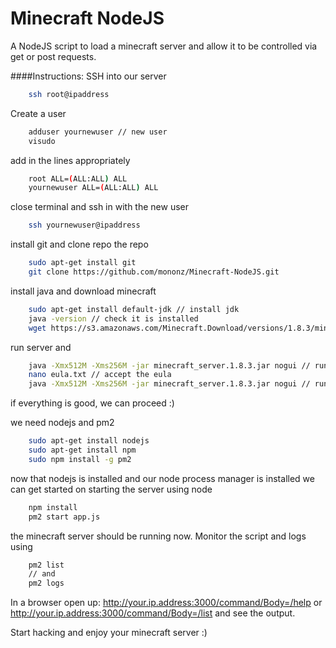 Minecraft NodeJS
================

A NodeJS script to load a minecraft server and allow it to be controlled via get or post requests.

####Instructions:
SSH into our server
```bash
    ssh root@ipaddress
```
Create a user
```bash
    adduser yournewuser // new user
    visudo
```
add in the lines appropriately
```bash
    root ALL=(ALL:ALL) ALL
    yournewuser ALL=(ALL:ALL) ALL
```
close terminal and ssh in with the new user
``` bash
    ssh yournewuser@ipaddress
```
install git and clone repo the repo
``` bash
    sudo apt-get install git
    git clone https://github.com/mononz/Minecraft-NodeJS.git
```
install java and download minecraft
``` bash
    sudo apt-get install default-jdk // install jdk
    java -version // check it is installed
    wget https://s3.amazonaws.com/Minecraft.Download/versions/1.8.3/minecraft_server.1.8.3.jar // download minecraft server
```
run server and 
``` bash
    java -Xmx512M -Xms256M -jar minecraft_server.1.8.3.jar nogui // run server
    nano eula.txt // accept the eula
    java -Xmx512M -Xms256M -jar minecraft_server.1.8.3.jar nogui // run server again
```
if everything is good, we can proceed :)

we need nodejs and pm2
``` bash
    sudo apt-get install nodejs
    sudo apt-get install npm
    sudo npm install -g pm2
```
now that nodejs is installed and our node process manager is installed we can get started on starting the server using node
``` bash
    npm install
    pm2 start app.js
```
the minecraft server should be running now. Monitor the script and logs using
``` bash
    pm2 list 
    // and
    pm2 logs
```

In a browser open up: http://your.ip.address:3000/command/Body=/help or http://your.ip.address:3000/command/Body=/list and see the output.


Start hacking and enjoy your minecraft server :)
